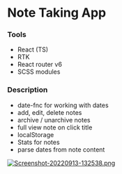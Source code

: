 # Note Taking App

### Tools

-   React (TS)
-   RTK
-   React router v6
-   SCSS modules

### Description

-   date-fnc for working with dates
-   add, edit, delete notes
-   archive / unarchive notes
-   full view note on click title
-   localStorage
-   Stats for notes
-   parse dates from note content

[![Screenshot-20220913-132538.png](https://i.postimg.cc/c1YtPr8C/Screenshot-20220913-132538.png)](https://postimg.cc/SjSKMQdb)
